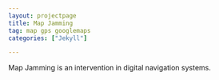 ```yaml
---
layout: projectpage
title: Map Jamming
tag: map gps googlemaps
categories: ["Jekyll"]

---
```



Map Jamming is an intervention in digital navigation systems.
